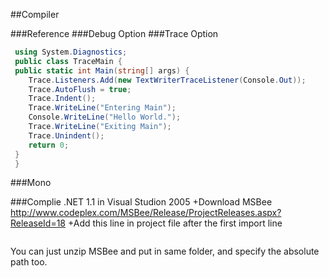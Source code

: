 
##Compiler

###Reference
###Debug Option
###Trace Option
```csharp
 using System.Diagnostics;
 public class TraceMain {
 public static int Main(string[] args) {
    Trace.Listeners.Add(new TextWriterTraceListener(Console.Out));
    Trace.AutoFlush = true;
    Trace.Indent();
    Trace.WriteLine("Entering Main");
    Console.WriteLine("Hello World.");
    Trace.WriteLine("Exiting Main"); 
    Trace.Unindent();
    return 0;
 }
 }
 ```
###Mono

###Complie .NET 1.1 in Visual Studion 2005
+Download MSBee http://www.codeplex.com/MSBee/Release/ProjectReleases.aspx?ReleaseId=18
+Add this line in project file after the first import line
```csharp
 ```
You can just unzip MSBee and put in same folder, and specify the absolute path too.




